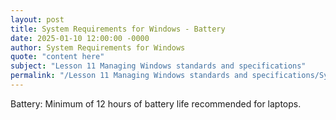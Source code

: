 ```yaml
---
layout: post
title: System Requirements for Windows - Battery
date: 2025-01-10 12:00:00 -0000
author: System Requirements for Windows
quote: "content here"
subject: "Lesson 11 Managing Windows standards and specifications"
permalink: "/Lesson 11 Managing Windows standards and specifications/System Requirements for Windows/System Requirements for Windows - Battery"
---
```


Battery: Minimum of 12 hours of battery life recommended for laptops.
